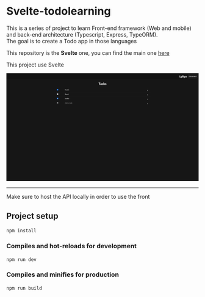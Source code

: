 # Svelte-todolearning

This is a series of project to learn Front-end framework (Web and mobile) and back-end architecture (Typescript, Express, TypeORM).  
The goal is to create a Todo app in those languages

This repository is the **Svelte** one, you can find the main one [here](https://github.com/Lyliya/TODOLearning)

This project use Svelte

![SvelteTODOLearning](images/screenshot.png)

---

Make sure to host the API locally in order to use the front

## Project setup
```
npm install
```

### Compiles and hot-reloads for development
```
npm run dev
```

### Compiles and minifies for production
```
npm run build
```


